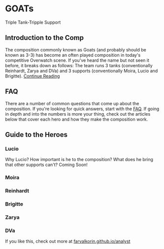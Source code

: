 # GOATs
Triple Tank-Tripple Support

## Introduction to the Comp

The composition commonly known as Goats (and probably should be known as 3-3) has become an often played composition in today's competitive Overwatch scene. If you've heard the name but not seen it before, it breaks down as follows: The team runs 3 tanks (conventionally Reinhardt, Zarya and DVa) and 3 supports (conventionally Moira, Lucio and Brigitte). [Continue Reading](https://farvalkorin.github.io/analyst/goats/intro)

## FAQ

There are a number of common questions that come up about the composition. If you're looking for quick answers, start with the [FAQ](https://farvalkorin.github.io/analyst/goats/faq). If going in depth and into the numbers is more your thing, check out the articles below that cover each hero and how they make the composition work.

## Guide to the Heroes

### Lucio

Why Lucio? How important is he to the composition? What does he bring that other supports can't? Coming Soon!

### Moira

### Reinhardt

### Brigitte

### Zarya

### DVa

If you like this, check out more at [farvalkorin.github.io/analyst](https://farvalkorin.github.io/analyst)
